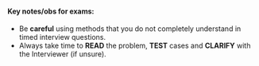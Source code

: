 #### Key notes/obs for exams:
* Be **careful** using methods that you do not completely understand in timed interview questions.
* Always take time to **READ** the problem, **TEST** cases and **CLARIFY** with the Interviewer (if unsure).